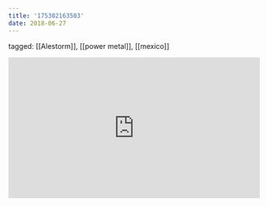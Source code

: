 ```yaml
---
title: '175302163503'
date: 2018-06-27
---
```

tagged: [[Alestorm]], [[power metal]], [[mexico]]
<iframe allow="accelerometer; autoplay; clipboard-write; encrypted-media; gyroscope; picture-in-picture" allowfullscreen="" frameborder="0" height="281" id="youtube_iframe" src="https://www.youtube.com/embed/-r8jlHDBMsw?feature=oembed&amp;enablejsapi=1&amp;origin=https://safe.txmblr.com&amp;wmode=opaque" width="500"></iframe>